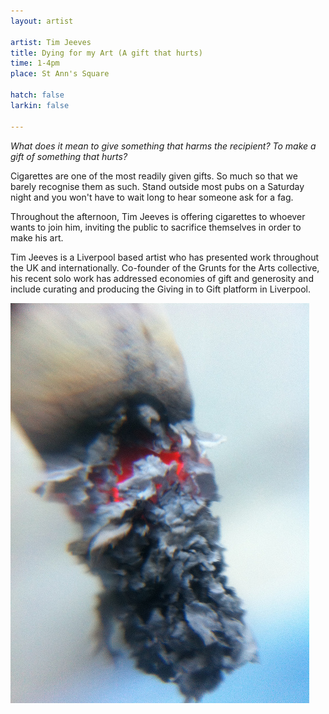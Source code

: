 ```yaml
---
layout: artist

artist: Tim Jeeves
title: Dying for my Art (A gift that hurts)
time: 1-4pm
place: St Ann's Square 

hatch: false
larkin: false

---
```


*What does it mean to give something that harms the recipient? To make a gift of something that hurts?*       

Cigarettes are one of the most readily given gifts. So much so that we barely recognise them as such. Stand outside most pubs on a Saturday night and you won't have to wait long to hear someone ask for a fag.    
     
Throughout the afternoon, Tim Jeeves is offering cigarettes to whoever wants to join him, inviting the public to sacrifice themselves in order to make his art.   
	
Tim Jeeves is a Liverpool based artist who has presented work throughout the UK and internationally.   Co-founder of the Grunts for the Arts collective, his recent solo work has addressed economies of gift and generosity and include curating and producing the Giving in to Gift platform in Liverpool.   

![Dying for my Art](TimJeeves.jpg)